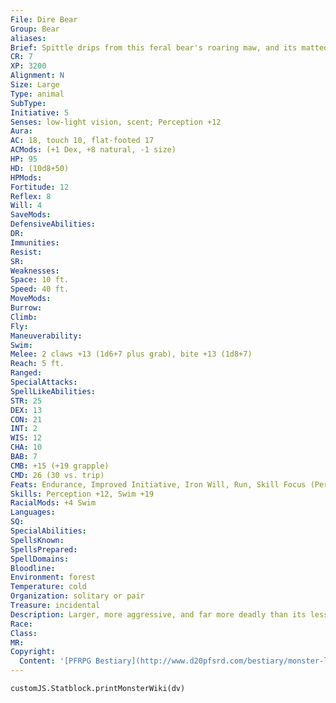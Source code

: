 ```yaml
---
File: Dire Bear
Group: Bear
aliases: 
Brief: Spittle drips from this feral bear's roaring maw, and its matted fur is broken in places by wicked, bony growths.
CR: 7
XP: 3200
Alignment: N
Size: Large
Type: animal
SubType: 
Initiative: 5
Senses: low-light vision, scent; Perception +12
Aura: 
AC: 18, touch 10, flat-footed 17
ACMods: (+1 Dex, +8 natural, -1 size)
HP: 95
HD: (10d8+50)
HPMods: 
Fortitude: 12
Reflex: 8
Will: 4
SaveMods: 
DefensiveAbilities: 
DR: 
Immunities: 
Resist: 
SR: 
Weaknesses: 
Space: 10 ft.
Speed: 40 ft.
MoveMods: 
Burrow: 
Climb: 
Fly: 
Maneuverability: 
Swim: 
Melee: 2 claws +13 (1d6+7 plus grab), bite +13 (1d8+7)
Reach: 5 ft.
Ranged: 
SpecialAttacks: 
SpellLikeAbilities: 
STR: 25
DEX: 13
CON: 21
INT: 2
WIS: 12
CHA: 10
BAB: 7
CMB: +15 (+19 grapple)
CMD: 26 (30 vs. trip)
Feats: Endurance, Improved Initiative, Iron Will, Run, Skill Focus (Perception)
Skills: Perception +12, Swim +19
RacialMods: +4 Swim
Languages: 
SQ: 
SpecialAbilities: 
SpellsKnown: 
SpellsPrepared: 
SpellDomains: 
Bloodline: 
Environment: forest
Temperature: cold
Organization: solitary or pair
Treasure: incidental
Description: Larger, more aggressive, and far more deadly than its lesser cousins, the dire bear (known to barbarian tribes variously as the cave bear or the short-faced bear) is a primeval menace indeed.  This behemoth avoids more civilized reaches of the world, preferring to dwell in remote wilderness locations.  A dire bear is a rare and terrifying sight- especially to those not used to normal bears.  Unlike most bears, a dire bear is short-tempered and swift to anger when confronted with intruders in its territory.  Like a grizzly, a dire bear attempts to subdue or kill with its claws.  However, a dire bear is far more likely (and willing) to begin biting a grabbed foe.
Race: 
Class: 
MR: 
Copyright:
  Content: '[PFRPG Bestiary](http://www.d20pfsrd.com/bestiary/monster-listings/animals/bear/dire-bear)'
---
```

```dataviewjs
customJS.Statblock.printMonsterWiki(dv)
```
